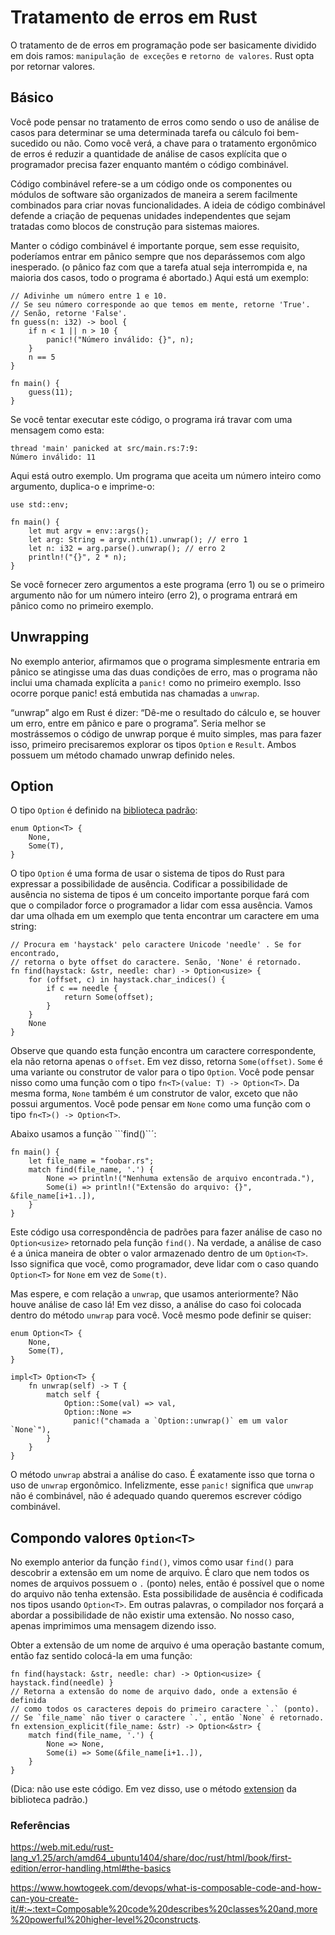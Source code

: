 # Tratamento de erros em Rust

O tratamento de de erros em programação pode ser basicamente dividido em dois ramos: ```manipulação de exceções``` e ```retorno de valores```. Rust opta por retornar valores. 

## Básico
Você pode pensar no tratamento de erros como sendo o uso de análise de casos para determinar se uma determinada tarefa ou cálculo foi bem-sucedido ou não. Como você verá, a chave para o tratamento ergonômico de erros é reduzir a quantidade de análise  de casos explícita que o programador precisa fazer enquanto mantém o código combinável.

Código combinável refere-se a um código onde os componentes ou módulos de software são organizados de maneira a serem facilmente combinados para criar novas funcionalidades. A ideia de código combinável defende a criação de pequenas unidades independentes que sejam tratadas como blocos de construção para sistemas maiores.

Manter o código combinável é importante porque, sem esse requisito, poderíamos entrar em pânico sempre que nos deparássemos com algo inesperado. (o pânico faz com que a tarefa atual seja interrompida e, na maioria dos casos, todo o programa é abortado.) Aqui está um exemplo:

```
// Adivinhe um número entre 1 e 10.
// Se seu número corresponde ao que temos em mente, retorne 'True'.
// Senão, retorne 'False'.
fn guess(n: i32) -> bool {
    if n < 1 || n > 10 {
        panic!("Número inválido: {}", n);
    }
    n == 5
}

fn main() {
    guess(11);
}

```
Se você tentar executar este código, o programa irá travar com uma mensagem como esta:
```
thread 'main' panicked at src/main.rs:7:9:
Número inválido: 11
```
Aqui está outro exemplo. Um programa que aceita um número inteiro como argumento, duplica-o e imprime-o:
```
use std::env;

fn main() {
    let mut argv = env::args();
    let arg: String = argv.nth(1).unwrap(); // erro 1
    let n: i32 = arg.parse().unwrap(); // erro 2
    println!("{}", 2 * n);
}

```
Se você fornecer zero argumentos a este programa (erro 1) ou se o primeiro argumento não for um número inteiro (erro 2), o programa entrará em pânico como no primeiro exemplo.

## Unwrapping
No exemplo anterior, afirmamos que o programa simplesmente entraria em pânico se atingisse uma das duas condições de erro, mas o programa não inclui uma chamada explícita a ```panic!``` como no primeiro exemplo. Isso ocorre porque panic! está embutida nas chamadas a ```unwrap```.

“unwrap” algo em Rust é dizer: “Dê-me o resultado do cálculo e, se houver um erro, entre em pânico e pare o programa”. Seria melhor se mostrássemos o código de unwrap porque é muito simples, mas para fazer isso, primeiro precisaremos explorar os tipos ```Option``` e ```Result```. Ambos possuem um método chamado unwrap definido neles.

## Option
O tipo ```Option``` é definido na [biblioteca padrão](https://web.mit.edu/rust-lang_v1.25/arch/amd64_ubuntu1404/share/doc/rust/html/std/option/enum.Option.html):
```
enum Option<T> {
    None,
    Some(T),
}
```
O tipo ```Option``` é uma forma de usar o sistema de tipos do Rust para expressar a possibilidade de ausência. Codificar a possibilidade de ausência no sistema de tipos é um conceito importante porque fará com que o compilador force o programador a lidar com essa ausência. Vamos dar uma olhada em um exemplo que tenta encontrar um caractere em uma string:
```
// Procura em 'haystack' pelo caractere Unicode 'needle' . Se for encontrado,
// retorna o byte offset do caractere. Senão, 'None' é retornado.
fn find(haystack: &str, needle: char) -> Option<usize> {
    for (offset, c) in haystack.char_indices() {
        if c == needle {
            return Some(offset);
        }
    }
    None
}
```
Observe que quando esta função encontra um caractere correspondente, ela não retorna apenas o ```offset```. Em vez disso, retorna ```Some(offset)```. ```Some``` é uma variante ou construtor de valor para o tipo ```Option```. Você pode pensar nisso como uma função com o tipo ```fn<T>(value: T) -> Option<T>```. Da mesma forma, ```None``` também é um construtor de valor, exceto que não possui argumentos. Você pode pensar em ```None``` como uma função com o tipo ```fn<T>() -> Option<T>```.

Abaixo usamos a função ```find()``´:
```
fn main() {
    let file_name = "foobar.rs";
    match find(file_name, '.') {
        None => println!("Nenhuma extensão de arquivo encontrada."),
        Some(i) => println!("Extensão do arquivo: {}", &file_name[i+1..]),
    }
}
```
Este código usa correspondência de padrões para fazer análise de caso no ```Option<usize>``` retornado pela função ```find()```. Na verdade, a análise de caso é a única maneira de obter o valor armazenado dentro de um ```Option<T>```. Isso significa que você, como programador, deve lidar com o caso quando ```Option<T>``` for ```None``` em vez de ```Some(t)```.

Mas espere,  e com relação a ```unwrap```, que usamos anteriormente? Não houve análise de caso lá! Em vez disso, a análise do caso foi colocada dentro do método ```unwrap``` para você. Você mesmo pode definir se quiser:
```
enum Option<T> {
    None,
    Some(T),
}

impl<T> Option<T> {
    fn unwrap(self) -> T {
        match self {
            Option::Some(val) => val,
            Option::None =>
              panic!("chamada a `Option::unwrap()` em um valor `None`"),
        }
    }
}
```
O método ```unwrap``` abstrai a análise do caso. É exatamente isso que torna o uso de ```unwrap``` ergonômico. Infelizmente, esse ```panic!``` significa que ```unwrap``` não é combinável, não é adequado quando queremos escrever código combinável.

## Compondo valores ```Option<T>```
No exemplo anterior da função ```find()```, vimos como usar ```find()``` para descobrir a extensão em um nome de arquivo. É claro que nem todos os nomes de arquivos possuem o ```.``` (ponto) neles, então é possível que o nome do arquivo não tenha extensão. Esta possibilidade de ausência é codificada nos tipos usando ```Option<T>```. Em outras palavras, o compilador nos forçará a abordar a possibilidade de não existir uma extensão. No nosso caso, apenas imprimimos uma mensagem dizendo isso.

Obter a extensão de um nome de arquivo é uma operação bastante comum, então faz sentido colocá-la em uma função:
```
fn find(haystack: &str, needle: char) -> Option<usize> { haystack.find(needle) }
// Retorna a extensão do nome de arquivo dado, onde a extensão é definida
// como todos os caracteres depois do primeiro caractere `.` (ponto).
// Se `file_name` não tiver o caractere `.`, então `None` é retornado.
fn extension_explicit(file_name: &str) -> Option<&str> {
    match find(file_name, '.') {
        None => None,
        Some(i) => Some(&file_name[i+1..]),
    }
}
```
(Dica: não use este código. Em vez disso, use o método [extension](https://web.mit.edu/rust-lang_v1.25/arch/amd64_ubuntu1404/share/doc/rust/html/std/path/struct.Path.html#method.extension) da biblioteca padrão.)

### Referências
https://web.mit.edu/rust-lang_v1.25/arch/amd64_ubuntu1404/share/doc/rust/html/book/first-edition/error-handling.html#the-basics

https://www.howtogeek.com/devops/what-is-composable-code-and-how-can-you-create-it/#:~:text=Composable%20code%20describes%20classes%20and,more%20powerful%20higher-level%20constructs.
